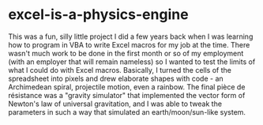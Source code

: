 # excel-is-a-physics-engine

This was a fun, silly little project I did a few years back when I was learning how to program in VBA to write Excel macros for my job at the time. There wasn't much work to be done in the first month or so of my employment (with an employer that will remain nameless) so I wanted to test the limits of what I could do with Excel macros. Basically, I turned the cells of the spreadsheet into pixels and drew elaborate shapes with code - an Archimedean spiral, projectile motion, even a rainbow. The final pièce de résistance was a "gravity simulator" that implemented the vector form of Newton's law of universal gravitation, and I was able to tweak the parameters in such a way that simulated an earth/moon/sun-like system.
